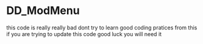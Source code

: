 # DD_ModMenu
this code is really really bad dont try to learn good coding pratices from this
if you are trying to update this code good luck you will need it
